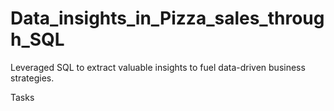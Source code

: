 # Data_insights_in_Pizza_sales_through_SQL

Leveraged SQL to extract valuable insights to fuel data-driven business strategies.

Tasks
